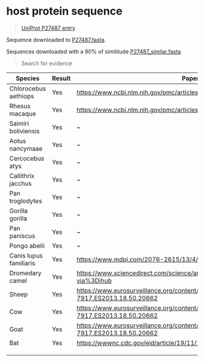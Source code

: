 # host protein sequence

> [UniProt P27487 entry](https://www.uniprot.org/uniprotkb/P27487/entry)

Sequence downloaded to [P27487.fasta](./P27487.fasta).


Sequences downloaded with a 90% of similitude [P27487_similar.fasta](./P27487_similar.fasta)


> Search for evidence

| Species               | Result | Paper                                                                               |
| --------------------- | ------ | ----------------------------------------------------------------------------------- |
| Chlorocebus aethiops  | Yes    | https://www.ncbi.nlm.nih.gov/pmc/articles/PMC7706928/                               |
| Rhesus macaque        | Yes    | https://www.ncbi.nlm.nih.gov/pmc/articles/PMC7107340/                               | 
| Saimiri boliviensis   | Yes    | \~                                                                                  |
| Aotus nancymaae       | Yes    | \~                                                                                  |
| Cercocebus atys       | Yes    | \~                                                                                  |
| Callithrix jacchus    | Yes    | \~                                                                                  |
| Pan troglodytes       | Yes    | \~                                                                                  |
| Gorilla gorilla       | Yes    | \~                                                                                  |
| Pan paniscus          | Yes    | \~                                                                                  |
| Pongo abelii          | Yes    | \~                                                                                  |
| Canis lupus familiaris| Yes    | https://www.mdpi.com/2076-2615/13/4/624                                             |
| Dromedary camel       | Yes    | https://www.sciencedirect.com/science/article/abs/pii/S2213260014701584?via%3Dihub  |
| Sheep                 | Yes    | https://www.eurosurveillance.org/content/10.2807/1560-7917.ES2013.18.50.20662       |
| Cow                   | Yes    | https://www.eurosurveillance.org/content/10.2807/1560-7917.ES2013.18.50.20662       |
| Goat                  | Yes    | https://www.eurosurveillance.org/content/10.2807/1560-7917.ES2013.18.50.20662       |
| Bat                   | Yes    | https://wwwnc.cdc.gov/eid/article/19/11/13-1172_article                             |
|                       |        |                                                                                     |
|                       |        |                                                                                     |
|                       |        |                                                                                     |
